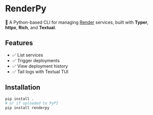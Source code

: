 # RenderPy

🚀 A Python-based CLI for managing [Render](https://render.com) services, built with **Typer**, **httpx**, **Rich**, and **Textual**.

## Features
- ✅ List services  
- ✅ Trigger deployments  
- ✅ View deployment history  
- ✅ Tail logs with Textual TUI  

## Installation
```bash
pip install .
# or if uploaded to PyPI
pip install renderpy
